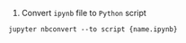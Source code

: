 



1. Convert `ipynb` file to `Python` script

```shell
jupyter nbconvert --to script {name.ipynb}
```

